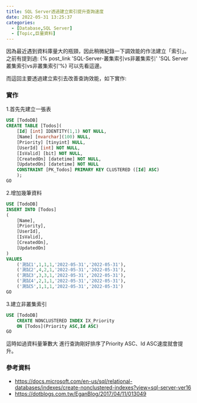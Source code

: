 ```yaml
---
title: SQL Server透過建立索引提升查詢速度
date: 2022-05-31 13:25:37
categories:
  - [Database,SQL Server]
  - [Topic,巨量資料]
---
```

因為最近遇到資料庫量大的瓶頸，因此稍微紀錄一下調效能的作法建立「索引」。
之前有提到過: {% post_link 'SQL-Server-叢集索引vs非叢集索引' 'SQL Server 叢集索引vs非叢集索引'%} 可以先看這邊。

而這回主要透過建立索引去改善查詢效能，如下實作:

### 實作
1.首先先建立一張表
```sql
USE [TodoDB]
CREATE TABLE [Todos](
	[Id] [int] IDENTITY(1,1) NOT NULL,
	[Name] [nvarchar](100) NULL,
	[Priority] [tinyint] NULL,
	[UserId] [int] NOT NULL,
	[IsValid] [bit] NOT NULL,
	[CreatedOn] [datetime] NOT NULL,
	[UpdatedOn] [datetime] NOT NULL
	CONSTRAINT [PK_Todos] PRIMARY KEY CLUSTERED ([Id] ASC)
	);
GO
```

2.增加幾筆資料
```sql
USE [TodoDB]
INSERT INTO [Todos] 
(
	[Name],
	[Priority],
	[UserId],
	[IsValid],
	[CreatedOn],
	[UpdatedOn]
)
VALUES
    ('測試1',1,1,1,'2022-05-31','2022-05-31'),
    ('測試2',4,2,1,'2022-05-31','2022-05-31'),
    ('測試3',3,3,1,'2022-05-31','2022-05-31'),
    ('測試4',2,1,1,'2022-05-31','2022-05-31'),
    ('測試5',1,1,1,'2022-05-31','2022-05-31')
GO
```

3.建立非叢集索引
```sql
USE [TodoDB]
	CREATE NONCLUSTERED INDEX IX_Priority
	ON [Todos](Priority ASC,Id ASC)
GO
```
這時如過資料量筆數大
進行查詢剛好排序了Priority ASC、Id ASC速度就會提升。


### 參考資料
- https://docs.microsoft.com/en-us/sql/relational-databases/indexes/create-nonclustered-indexes?view=sql-server-ver16
- https://dotblogs.com.tw/EganBlog/2017/04/11/013049